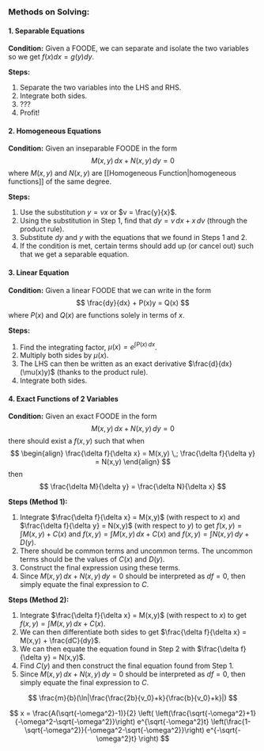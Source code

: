 ### Methods on Solving:
#### 1. Separable Equations
**Condition:** Given a FOODE, we can separate and isolate the two variables so we get $f(x) dx = g(y) dy$.

**Steps:**
1. Separate the two variables into the LHS and RHS.
2. Integrate both sides.
3. ???
4. Profit!
#### 2. Homogeneous Equations
**Condition:** Given an inseparable FOODE in the form
$$
M(x,y)\,dx + N(x,y)\,dy = 0 
$$
where $M(x,y)$ and $N(x,y)$ are [[Homogeneous Function|homogeneous functions]] of the same degree.

**Steps:**
1. Use the substitution $y = vx$ or $v = \frac{y}{x}$.
2. Using the substitution in Step 1, find that $dy = v\,dx + x\,dv$ (through the product rule).
3. Substitute $dy$ and $y$ with the equations that we found in Steps 1 and 2.
4. If the condition is met, certain terms should add up (or cancel out) such that we get a separable equation.
#### 3. Linear Equation
**Condition:** Given a linear FOODE that we can write in the form
$$
\frac{dy}{dx} + P(x)y = Q(x)
$$
where $P(x)$ and $Q(x)$ are functions solely in terms of $x$.

**Steps:**
1. Find the integrating factor, $\mu(x) = e^{\int P(x)\,dx}$.
2. Multiply both sides by $\mu(x)$.
3. The LHS can then be written as an exact derivative $\frac{d}{dx}(\mu(x)y)$ (thanks to the product rule).
4. Integrate both sides.

#### 4. Exact Functions of 2 Variables
**Condition:** Given an exact FOODE in the form
$$
M(x,y)\,dx + N(x,y)\,dy = 0 
$$
there should exist a $f(x,y)$ such that when
$$
\begin{align}
\frac{\delta f}{\delta x} = M(x,y) \,;
\frac{\delta f}{\delta y} = N(x,y)
\end{align}
$$
then
$$
\frac{\delta M}{\delta y} = \frac{\delta N}{\delta x}
$$

**Steps (Method 1):**
1. Integrate $\frac{\delta f}{\delta x} = M(x,y)$ (with respect to $x$) and $\frac{\delta f}{\delta y} = N(x,y)$ (with respect to $y$) to get $f(x,y) = \int M(x,y) + C(x)$ and $f(x,y) = \int M(x,y)\,dx + C(x)$ and $f(x,y) = \int N(x,y)\,dy + D(y)$.
2. There should be common terms and uncommon terms. The uncommon terms should be the values of $C(x)$ and $D(y)$.
3.  Construct the final expression using these terms.
4. Since $M(x,y)\,dx + N(x,y)\,dy=0$ should be interpreted as $df=0$, then simply equate the final expression to $C$.

**Steps (Method 2):**
1. Integrate $\frac{\delta f}{\delta x} = M(x,y)$ (with respect to $x$) to get $f(x,y) = \int M(x,y)\,dx + C(x)$.
2. We can then differentiate both sides to get $\frac{\delta f}{\delta x} = M(x,y) + \frac{dC}{dy}$.
3. We can then equate the equation found in Step 2 with $\frac{\delta f}{\delta y} = N(x,y)$.
4. Find $C(y)$ and then construct the final equation found from Step 1.
5. Since $M(x,y)\,dx + N(x,y)\,dy=0$ should be interpreted as $df=0$, then simply equate the final expression to $C$.

$$
\frac{m}{b}(\ln|\frac{\frac{2b}{v_0}+k}{\frac{b}{v_0}+k}|)
$$

$$
x =
\frac{A(\sqrt{-\omega^2}-1)}{2}
\left(
\left(\frac{\sqrt{-\omega^2}+1}{-\omega^2-\sqrt{-\omega^2}}\right)
e^{\sqrt{-\omega^2}t}
\left(\frac{1-\sqrt{-\omega^2}}{-\omega^2-\sqrt{-\omega^2}}\right)
e^{-\sqrt{-\omega^2}t}
\right)
$$
